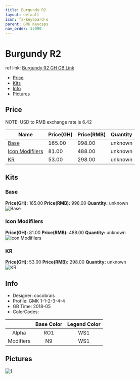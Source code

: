```yaml
---
title: Burgundy R2
layout: default
icon: fa-keyboard-o
parent: GMK Keycaps
nav_order: 32090
---
```


# Burgundy R2

ref link: [Burgundy R2 GH GB Link](https://geekhack.org/index.php?topic=95494.0)

* [Price](#price)
* [Kits](#kits)
* [Info](#info)
* [Pictures](#pictures)


## Price  
NOTE: USD to RMB exchange rate is 6.42

| Name          | Price(GH)    |  Price(RMB) | Quantity |
| ------------- | ------------ |  ---------- | -------- |
|[Base](#base)|165.00|998.00|unknown|
|[Icon Modifilers](#icon-modifilers)|81.00|488.00|unknown|
|[KR](#kr)|53.00|298.00|unknown|


## Kits
### Base
**Price(GH):** 165.00    **Price(RMB):** 998.00    **Quantity:** unknown  
<img src="{{ 'assets/images/gmk-keycaps/burgundyr2/kits_pics/base.png' | relative_url }}" alt="Base" class="image featured">

### Icon Modifilers
**Price(GH):** 81.00    **Price(RMB):** 488.00    **Quantity:** unknown  
<img src="{{ 'assets/images/gmk-keycaps/burgundyr2/kits_pics/icon-modifiers.png' | relative_url }}" alt="Icon Modifilers" class="image featured">

### KR
**Price(GH):** 53.00    **Price(RMB):** 298.00    **Quantity:** unknown  
<img src="{{ 'assets/images/gmk-keycaps/burgundyr2/kits_pics/kr.png' | relative_url }}" alt="KR" class="image featured">


## Info
* Designer: cocobrais
* Profile: GMK 1-1-2-3-4-4
* GB Time: 2018-05
* ColorCodes: 

| |Base Color     | Legend Color
| :-------------: | :-------------: | :------------:
|Alpha|RO1|WS1
|Modifiers|N9|WS1


## Pictures
<img src="{{ 'assets/images/gmk-keycaps/burgundyr2/rendering_pics/1.jpg' | relative_url }}" alt="1" class="image featured">
